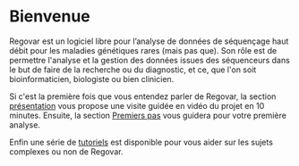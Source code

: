 
# Bienvenue

Regovar est un logiciel libre pour l’analyse de données de séquençage haut débit pour les maladies génétiques rares (mais pas que). Son rôle est de permettre l'analyse et la gestion des données issues des séquenceurs dans le but de faire de la recherche ou du diagnostic, et ce, que l'on soit bioinformaticien, biologiste ou bien clinicien. 


Si c'est la première fois que vous entendez parler de Regovar, la section [présentation](02.%20Presentation.md) vous propose une visite guidée en vidéo du projet en 10 minutes. Ensuite, la section [Premiers pas](03.%20Premiers%20pas.md) vous guidera pour votre première analyse.


Enfin une série de [tutoriels](../III.%20Tutoriels/01.%20Tutoriels.md) est disponible pour vous aider sur les sujets complexes ou non de Regovar.




